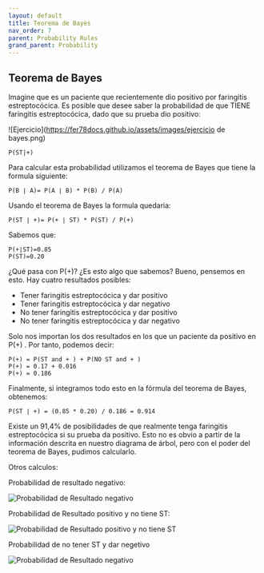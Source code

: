 ```yaml
---
layout: default
title: Teorema de Bayes
nav_order: 7
parent: Probability Rules
grand_parent: Probability
---
```


## Teorema de Bayes

Imagine que es un paciente que recientemente dio positivo por faringitis estreptocócica. Es posible que desee saber la probabilidad de que TIENE faringitis estreptocócica, dado que su prueba dio positivo:

![Ejercicio](https://fer78docs.github.io/assets/images/ejercicio de bayes.png)


```
P(ST|+)
```

Para calcular esta probabilidad utilizamos el teorema de Bayes que tiene la formula siguiente:
```
P(B ∣ A)= P(A ∣ B) * P(B) / P(A)
```

Usando el teorema de Bayes la formula quedaria:

```
P(ST ∣ +)= P(+ ∣ ST) * P(ST) / P(+)
```

Sabemos que: 
```
P(+∣ST)=0.85
P(ST)=0.20
```

¿Qué pasa con P(+)? ¿Es esto algo que sabemos? Bueno, pensemos en esto. Hay cuatro resultados posibles:

- Tener faringitis estreptocócica y dar positivo
- Tener faringitis estreptocócica y dar negativo
- No tener faringitis estreptocócica y dar positivo
- No tener faringitis estreptocócica y dar negativo

Solo nos importan los dos resultados en los que un paciente da positivo en P(+) . Por tanto, podemos decir:

```
P(+) = P(ST and + ) + P(NO ST and + )
P(+) = 0.17 + 0.016
P(+) = 0.186
```

​Finalmente, si integramos todo esto en la fórmula del teorema de Bayes, obtenemos:
```
P(ST ∣ +) = (0.85 * 0.20) / 0.186 = 0.914
```
Existe un 91,4% de posibilidades de que realmente tenga faringitis estreptocócica si su prueba da positivo. Esto no es obvio a partir de la información descrita en nuestro diagrama de árbol, pero con el poder del teorema de Bayes, pudimos calcularlo.

Otros calculos: 

Probabilidad de resultado negativo:

![Probabilidad de Resultado negativo](https://fer78docs.github.io/assets/images/probabilidad_negativo.webp)

Probabilidad de Resultado positivo y no tiene ST: 

![Probabilidad de Resultado positivo y no tiene ST](https://fer78docs.github.io/assets/images/probability_nost_y_positivo.webp)


Probabilidad de no tener ST y dar negetivo

![Probabilidad de Resultado negativo](https://fer78docs.github.io/assets/images/nost_negativo.webp)


